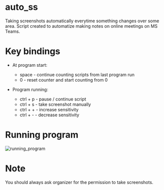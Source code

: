 # auto_ss
Taking screenshots automatically everytime something changes over some area. Script created to automatize making notes on online meetings on MS Teams.

# Key bindings
* At program start:
  - space -  continue counting scripts from last program run
  - 0 - reset counter and start counting from 0

* Program running:
  - ctrl + p - pause / continue script
  - ctrl + s - take screenshot manually
  - ctrl + + - increase sensitivity
  - ctrl + - - decrease sensitivity

# Running program
![running_program](https://user-images.githubusercontent.com/83112762/156242549-45b0980b-db41-44ac-9c90-1b50190470ca.png)

# Note
You should always ask organizer for the permission to take screenshots. 
